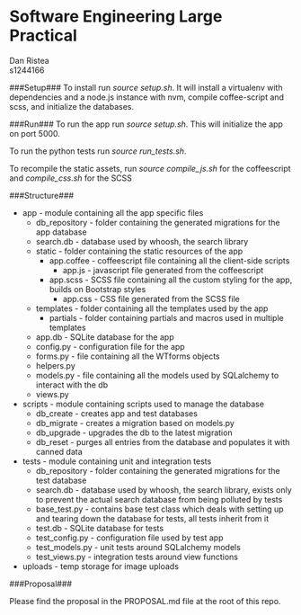 Software Engineering Large Practical
====
Dan Ristea <br />
s1244166

###Setup###
To install run *source setup.sh*. It will install a virtualenv with dependencies and a node.js instance with nvm, compile coffee-script and scss, and initialize the databases.

###Run###
To run the app run *source setup.sh*. This will initialize the app on port 5000.

To run the python tests run *source run_tests.sh*.

To recompile the static assets, run *source compile_js.sh* for the coffeescript and *compile_css.sh* for the SCSS

###Structure###
* app - module containing all the app specific files
  * db_repository - folder containing the generated migrations for the app database
  * search.db - database used by whoosh, the search library
  * static - folder containing the static resources of the app
    * app.coffee - coffeescript file containing all the client-side scripts
      * app.js - javascript file generated from the coffeescript
    * app.scss - SCSS file containing all the custom styling for the app, builds on Bootstrap styles
      * app.css - CSS file generated from the SCSS file
  * templates - folder containing all the templates used by the app
    * partials - folder containing partials and macros used in multiple templates
  * app.db - SQLite database for the app
  * config.py - configuration file for the app
  * forms.py - file containing all the WTforms objects
  * helpers.py
  * models.py - file containing all the models used by SQLalchemy to interact with the db
  * views.py
* scripts - module containing scripts used to manage the database
  * db_create - creates app and test databases
  * db_migrate - creates a migration based on models.py
  * db_upgrade - upgrades the db to the latest migration
  * db_reset - purges all entries from the database and populates it with canned data
* tests - module containing unit and integration tests
  * db_repository - folder containing the generated migrations for the test database
  * search.db - database used by whoosh, the search library, exists only to prevent the actual search database from being polluted by tests
  * base_test.py - contains base test class which deals with setting up and tearing down the database for tests, all tests inherit from it
  * test.db - SQLite database for tests
  * test_config.py - configuration file used by test app
  * test_models.py - unit tests around SQLalchemy models
  * test_views.py - integration tests around view functions
* uploads - temp storage for image uploads

###Proposal###

Please find the proposal in the PROPOSAL.md file at the root of this repo.
